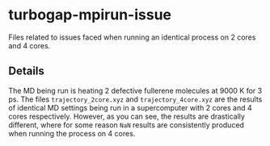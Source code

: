 # turbogap-mpirun-issue
Files related to issues faced when running an identical process on 2 cores and 4 cores.<Br>
## Details
The MD being run is heating 2 defective fullerene molecules at 9000 K for 3 ps. The files `trajectory_2core.xyz` and `trajectory_4core.xyz` are the results of identical MD settings being run in a supercomputer with 2 cores and 4 cores respectively. However, as you can see, the results are drastically different, where for some reason `NaN` results are consistently produced when running the process on 4 cores.
